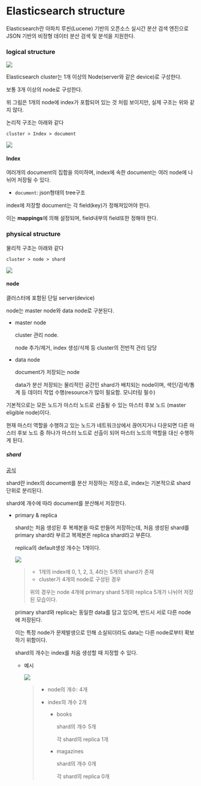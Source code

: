 # Elasticsearch structure

Elasticsearch란 아파치 루씬(Lucene) 기반의 오픈소스 실시간 분산 검색 엔진으로 JSON 기반의 비정형 데이터 분산 검색 및 분석을 지원한다.



### logical structure

![](https://velog.velcdn.com/images/koo8624/post/8584d80f-950b-46c9-8cd0-78ba2e2c53f4/1.png)

Elasticsearch cluster는 1개 이상의 Node(server와 같은 device)로 구성한다.

보통 3개 이상의 node로 구성한다.

위 그림은 1개의 node에 index가 포함되어 있는 것 처럼 보이지만, 실제 구조는 위와 같지 않다.



논리적 구조는 아래와 같다

`cluster > Index > document`



![](https://res.cloudinary.com/practicaldev/image/fetch/s--Eo5Qbg_b--/c_limit%2Cf_auto%2Cfl_progressive%2Cq_auto%2Cw_800/https://user-images.githubusercontent.com/60980933/110810286-e36dac00-8242-11eb-823f-5f9cfba46d58.png)



#### Index 

여러개의 document의 집합을 의미하며, index에 속한 document는 여러 node에 나뉘어 저장될 수 있다. 

- `document`: json형태의 tree구조

index에 저장할 document는 각 field(key)가 정해져있어야 한다.

이는 **mappings**에 의해 설정되며, field내부의 field또한 정해야 한다.





### physical structure

물리적 구조는 아래와 같다

`cluster > node > shard`

![](https://sematext.com/wp-content/uploads/2023/04/elasticsearch-unassigned-shards-4.jpg)

#### node

클러스터에 포함된 단일 server(device)

node는 master node와 data node로 구분된다.

- master node

  cluster 관리 node. 

  node 추가/제거, index 생성/삭제 등 cluster의 전반적 관리 담당

- data node

  document가 저장되는 node

  data가 분산 저장되는 물리적인 공간인 shard가 배치되는 node이며, 색인/검색/통계 등 데이터 작업 수행(resource가 많이 필요함. 모니터링 필수)

기본적으로는 모든 노드가 마스터 노드로 선출될 수 있는 마스터 후보 노드 (master eligible node)이다.

현재 마스터 역할을 수행하고 있는 노드가 네트워크상에서 끊어지거나 다운되면 다른 마스터 후보 노드 중 하나가 마스터 노드로 선출이 되어 마스터 노드의 역할을 대신 수행하게 된다.



##### shard

[공식](https://esbook.kimjmin.net/03-cluster/3.2-index-and-shards)

shard란 index의 document를 분산 저장하는 저장소로, index는 기본적으로 shard단위로 분리된다.

shard에 개수에 따라 document를 분산해서 저장한다.



- primary & replica

  shard는 처음 생성된 후 복제본을 따로 만들어 저장하는데, 처음 생성된 shard를 primary shard라 부르고 복제본은 replica shard라고 부른다.

  replica의 default생성 개수는 1개이다.

  ![](https://1535112035-files.gitbook.io/~/files/v0/b/gitbook-legacy-files/o/assets%2F-Ln04DaYZaDjdiR_ZsKo%2F-LnUxLhQtL_hJwYydM_5%2F-LnKhmx31SnLDNMKr_YT%2Fimage.png?alt=media&token=fc99a84d-5f9f-4d3d-aad6-21e503567b33)

  > - 1개의 index에 0, 1, 2, 3, 4라는 5개의 shard가 존재
  > - cluster가 4개의 node로 구성된 경우
  >
  > 위의 경우는 node 4개에 primary shard 5개와 replica 5개가 나뉘어 저장된 모습이다.

  primary shard와 replica는 동일한 data를 담고 있으며, 반드시 서로 다른 node에 저장된다.

  이는 특정 node가 문제발생으로 인해 소실되더라도 data는 다른 node로부터 확보하기 위함이다.

  shard의 개수는 index를 처음 생성할 때 지정할 수 있다.

  - 예시

    ![](https://1535112035-files.gitbook.io/~/files/v0/b/gitbook-legacy-files/o/assets%2F-Ln04DaYZaDjdiR_ZsKo%2F-LnUxLhQtL_hJwYydM_5%2F-LnKl_15PVn3pJ-V-jG6%2Fimage.png?alt=media&token=a3fdac30-9030-44f8-b2a1-08811e09b2d9)

    > - node의 개수: 4개
    >
    > - index의 개수 2개
    >
    >   - books
    >
    >     shard의 개수 5개
    >
    >     각 shard의 replica 1개
    >
    >   - magazines
    >
    >     shard의 개수 0개
    >
    >     각 shard의 replica 0개

    